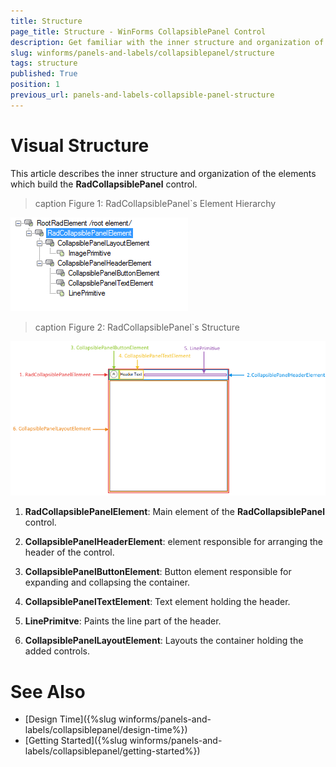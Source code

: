 ```yaml
---
title: Structure
page_title: Structure - WinForms CollapsiblePanel Control
description: Get familiar with the inner structure and organization of the elements which build the WinForms CollapsiblePanel control.
slug: winforms/panels-and-labels/collapsiblepanel/structure
tags: structure
published: True
position: 1
previous_url: panels-and-labels-collapsible-panel-structure
---
```


# Visual Structure

This article describes the inner structure and organization of the elements which build the **RadCollapsiblePanel** control.

>caption Figure 1: RadCollapsiblePanel`s Element Hierarchy
>
![panels-and-labels-collapsible-panel-structure001](images/panels-and-labels-collapsible-panel-structure001.png)

>caption Figure 2: RadCollapsiblePanel`s Structure
>
![panels-and-labels-collapsible-panel-structure002](images/panels-and-labels-collapsible-panel-structure002.png)

1. **RadCollapsiblePanelElement**: Main element of the **RadCollapsiblePanel** control.

1. **CollapsiblePanelHeaderElement**: element responsible for arranging the header of the control.

1. **CollapsiblePanelButtonElement**: Button element responsible for expanding and collapsing the container.

1. **CollapsiblePanelTextElement**: Text element holding the header.

1. **LinePrimitve**: Paints the line part of the header.

1. **CollapsiblePanelLayoutElement**: Layouts the container holding the added controls.

# See Also

* [Design Time]({%slug winforms/panels-and-labels/collapsiblepanel/design-time%})
* [Getting Started]({%slug winforms/panels-and-labels/collapsiblepanel/getting-started%})